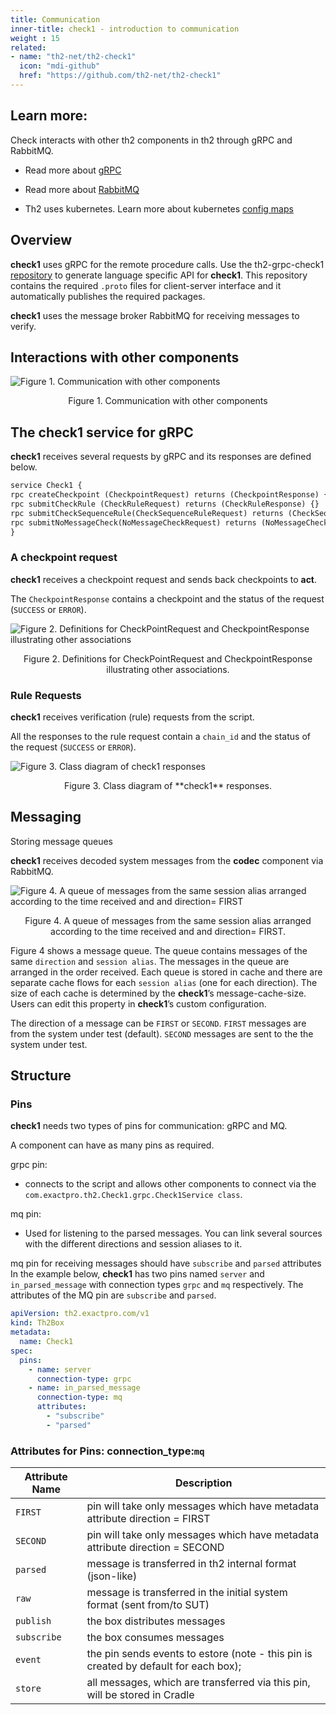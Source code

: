 ```yaml
---
title: Communication
inner-title: check1 - introduction to communication
weight : 15
related:
- name: "th2-net/th2-check1"
  icon: "mdi-github"
  href: "https://github.com/th2-net/th2-check1"
---
```


## Learn more:
Check interacts with other th2 components in th2 through gRPC and RabbitMQ.

- Read more about [gRPC](https://grpc.io/)

<!-- TODO: Read more about th2 gRPC modules here -->

- Read more about [RabbitMQ](https://www.rabbitmq.com/documentation.html)

<!-- TODO: Read about th2 pins here and th2 links  -->

<!-- TODO: Read about th2 components API here -->

- Th2 uses kubernetes. Learn more about kubernetes  [config maps](https://kubernetes.io/docs/concepts/configuration/configmap/)


## Overview
**check1** uses gRPC for the remote procedure calls. 
Use the th2-grpc-check1 [repository](https://github.com/th2-net/th2-grpc-check1) to generate language specific API for **check1**. 
This repository contains the required `.proto` files for client-server interface and it automatically publishes the required packages.

<!-- TODO: list all possible events created by estore -->

**check1** uses the message broker RabbitMQ for receiving messages to verify.

## Interactions with other components

<!-- FIXME: Remove focus on estore and mstore -->

![](/img/boxes/exactpro/check1/communication_othercomponents.png "Figure 1. Communication with other components ")

<center> 
<figcaption class="mb-2">
Figure 1. Communication with other components
</figcaption>
</center>

## The check1 service for gRPC
**check1** receives several requests by gRPC and its responses are defined below.

```protobuf
service Check1 {
rpc createCheckpoint (CheckpointRequest) returns (CheckpointResponse) {}  
rpc submitCheckRule (CheckRuleRequest) returns (CheckRuleResponse) {}  
rpc submitCheckSequenceRule(CheckSequenceRuleRequest) returns (CheckSequenceRuleResponse) {}  
rpc submitNoMessageCheck(NoMessageCheckRequest) returns (NoMessageCheckResponse) {}  
}
```

### A checkpoint request
**check1** receives a checkpoint request and sends back checkpoints to **act**.

The `CheckpointResponse` contains a checkpoint and the status of the request (`SUCCESS` or `ERROR`).

![](/img/boxes/exactpro/check1/checkpointrequest_class.png "Figure 2. Definitions for CheckPointRequest and CheckpointResponse illustrating other associations ")
<center> 
<figcaption class="mb-2">
Figure 2. Definitions for CheckPointRequest and CheckpointResponse illustrating other associations.
</figcaption>
</center>


### Rule Requests

**check1** receives verification (rule) requests from the script.

All the responses to the rule request contain a `chain_id` and the status of the request (`SUCCESS` or `ERROR`).

![](/img/boxes/exactpro/check1/ruleresponse_class.png "Figure 3. Class diagram of check1 responses ")

<center> 
<figcaption class="mb-2">
Figure 3. Class diagram of **check1** responses.
</figcaption>
</center>

## Messaging

Storing message queues

**check1** receives decoded system messages from the **codec** component via RabbitMQ.


![](/img/boxes/exactpro/check1/queue.png "Figure 4. A queue of messages from the same session alias arranged according to the time received and and direction= FIRST ")
<center>
<figcaption class="mb-2">
Figure 4. A queue of messages from the same session alias arranged according to the time received and and direction= FIRST.
</figcaption>
</center>

Figure 4 shows a message queue. The queue contains messages of the same `direction` and `session alias`. 
The messages in the queue are arranged in the order received. 
Each queue is stored in cache and there are separate cache flows for each `session alias` (one for each direction). 
The size of each cache is determined by the **check1**’s message-cache-size. 
Users can edit this property in **check1**’s custom configuration.

<notice info>

The direction of a message can be `FIRST` or `SECOND`. 
`FIRST` messages are from the system under test (default).
`SECOND` messages are sent to the the system under test.

</notice>


## Structure

### Pins

**check1** needs two types of pins for communication: gRPC and MQ.

<notice info> A component can have as many pins as required. </notice>

grpc pin:

- connects to the script and allows other components to connect via the `com.exactpro.th2.Check1.grpc.Check1Service class`.


mq pin:

- Used for listening to the parsed messages. You can link several sources with the different directions and session aliases to it.

mq pin for receiving messages should have `subscribe` and `parsed` attributes
In the example below, **check1** has two pins named `server` and `in_parsed_message`
with connection types `grpc` and `mq` respectively.
The attributes of the MQ pin are `subscribe` and `parsed`.

<!-- TODO: add info about changes from grpc to grpc-client and grpc-server -->

```yaml
apiVersion: th2.exactpro.com/v1
kind: Th2Box
metadata:
  name: Check1
spec:
  pins:
    - name: server
      connection-type: grpc
    - name: in_parsed_message
      connection-type: mq
      attributes:
        - "subscribe"
        - "parsed"
```

### Attributes for Pins: connection_type:`mq`

| Attribute Name | Description|
|---|---|
|`FIRST`| pin will take only messages which have metadata attribute direction = FIRST|
|`SECOND`|pin will take only messages which have metadata attribute direction = SECOND|
| `parsed`| message is transferred in th2 internal format (json-like)|
| `raw`| message is transferred in the initial system format (sent from/to SUT)|
| `publish`| the box distributes messages|
| `subscribe`| the box consumes messages|
| `event`| the pin sends events to estore (note - this pin is created by default for each box);|
| `store` | all messages, which are transferred via this pin, will be stored in Cradle|

